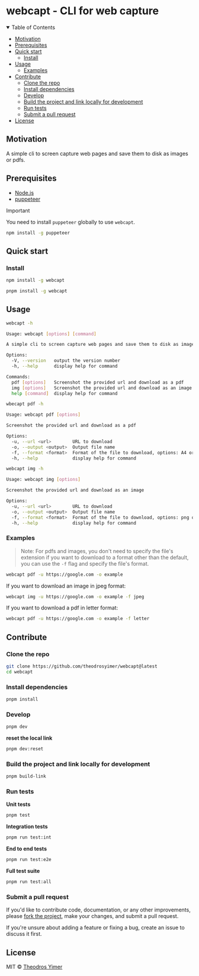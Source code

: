 # webcapt - CLI for web capture

<details open><summary>Table of Contents</summary>

- [Motivation](#motivation)
- [Prerequisites](#prerequisites)
- [Quick start](#quick-start)
  - [Install](#install)
- [Usage](#usage)
  - [Examples](#examples)
- [Contribute](#contribute)
  - [Clone the repo](#clone-the-repo)
  - [Install dependencies](#install-dependencies)
  - [Develop](#develop)
  - [Build the project and link locally for development](#build-the-project-and-link-locally-for-development)
  - [Run tests](#run-tests)
  - [Submit a pull request](#submit-a-pull-request)
- [License](#license)

</details>

## Motivation

A simple cli to screen capture web pages and save them to disk as images or pdfs.

## Prerequisites

- [Node.js](https://nodejs.org)
- [puppeteer](https://pptr.dev)

> [!IMPORTANT]
> You need to install `puppeteer` globally to use `webcapt`.
>
> ```sh
> npm install -g puppeteer
> ```

## Quick start

### Install

```sh
npm install -g webcapt
```

```sh
pnpm install -g webcapt
```

## Usage

```sh
webcapt -h
```

```sh
Usage: webcapt [options] [command]

A simple cli to screen capture web pages and save them to disk as images or pdfs.

Options:
  -V, --version   output the version number
  -h, --help      display help for command

Commands:
  pdf [options]   Screenshot the provided url and download as a pdf
  img [options]   Screenshot the provided url and download as an image
  help [command]  display help for command
```

```sh
wbecapt pdf -h
```

```sh
Usage: webcapt pdf [options]

Screenshot the provided url and download as a pdf

Options:
  -u, --url <url>        URL to download
  -o, --output <output>  Output file name
  -f, --format <format>  Format of the file to download, options: A4 or letter (default: "A4")
  -h, --help             display help for command
```

```sh
webcapt img -h
```

```sh
Usage: webcapt img [options]

Screenshot the provided url and download as an image

Options:
  -u, --url <url>        URL to download
  -o, --output <output>  Output file name
  -f, --format <format>  Format of the file to download, options: png or jpeg (default: "png")
  -h, --help             display help for command
```

<!--
Available flags:

- `-i`, `--input` - Path to input file or directory
- `-o`, `--output` - Path to output file or directory
- `-c`, `--config` - Path to config file
- `-t`, `--template` - Path to template file
- `-e`, `--env` - Environment to use
- `--env-file` - Path to environment file
- `-b`, `--base` - Base path to use
- `-r`, `--root` - Root path to use
- `-p`, `--port` - Port to use
- `-h`, `--help` - Show help
- `-v`, `--version` - Show version number
- `-d`, `--debug` - Sho9-+w debug logs
- `-f`, `--force` - Force overwrite of output file
- `-q`, `--quiet` - Show only errors
- `-s`, `--silent` - No output at all
- `--ext` - File extension to use -->

### Examples

> Note: For pdfs and images, you don't need to specify the file's extension if you want to download to a format other than the default, you can use the `-f` flag and specify the file's format.

```sh
webcapt pdf -u https://google.com -o example
```

If you want to download an image in jpeg format:

```sh
webcapt img -u https://google.com -o example -f jpeg
```

If you want to download a pdf in letter format:

```sh
webcapt pdf -u https://google.com -o example -f letter
```

## Contribute

### Clone the repo

```sh
git clone https://github.com/theodrosyimer/webcapt@latest
cd webcapt
```

### Install dependencies

```sh
pnpm install
```

### Develop

```sh
pnpm dev
```

**reset the local link**

```sh
pnpm dev:reset
```

### Build the project and link locally for development

```sh
pnpm build-link
```

### Run tests

**Unit tests**
```sh
pnpm test
```

**Integration tests**

```sh
pnpm run test:int
```

**End to end tests**

```sh
pnpm run test:e2e
```

**Full test suite**

```sh
pnpm run test:all
```

### Submit a pull request

If you'd like to contribute code, documentation, or any other improvements, please [fork the project](https://gihub.com/theodrosyimer/webcapt/fork), make your changes, and submit a pull request.

If you're unsure about adding a feature or fixing a bug, create an issue to discuss it first.

<!-- ## Related -->

## License

MIT © [Theodros Yimer](https://github.com/theodrosyimer)
